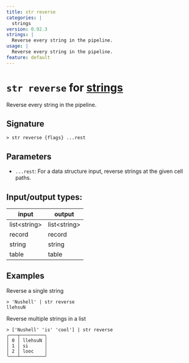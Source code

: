 ```yaml
---
title: str reverse
categories: |
  strings
version: 0.92.3
strings: |
  Reverse every string in the pipeline.
usage: |
  Reverse every string in the pipeline.
feature: default
---
```

<!-- This file is automatically generated. Please edit the command in https://github.com/nushell/nushell instead. -->

# `str reverse` for [strings](/commands/categories/strings.md)

<div class='command-title'>Reverse every string in the pipeline.</div>

## Signature

```> str reverse {flags} ...rest```

## Parameters

 -  `...rest`: For a data structure input, reverse strings at the given cell paths.


## Input/output types:

| input        | output       |
| ------------ | ------------ |
| list\<string\> | list\<string\> |
| record       | record       |
| string       | string       |
| table        | table        |
## Examples

Reverse a single string
```nu
> 'Nushell' | str reverse
llehsuN
```

Reverse multiple strings in a list
```nu
> ['Nushell' 'is' 'cool'] | str reverse
╭───┬─────────╮
│ 0 │ llehsuN │
│ 1 │ si      │
│ 2 │ looc    │
╰───┴─────────╯

```
